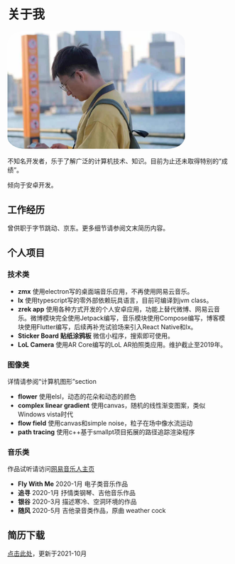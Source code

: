 # 关于我

<img src="pics/about.jpg" width="400" style="border-radius:10%"/>

不知名开发者，乐于了解广泛的计算机技术、知识。目前为止还未取得特别的“成绩”。

倾向于安卓开发。

## 工作经历

曾供职于字节跳动、京东。更多细节请参阅文末简历内容。

## 个人项目

### 技术类

- **zmx** 使用electron写的桌面端音乐应用，不再使用网易云音乐。
- **lx** 使用typescript写的零外部依赖玩具语言，目前可编译到jvm class。
- **zrek app** 使用各种方式开发的个人安卓应用，功能上替代微博、网易云音乐。微博模块完全使用Jetpack编写，音乐模块使用Compose编写，博客模块使用Flutter编写，后续再补充试验场来引入React Native和lx。
- **Sticker Board 贴纸涂鸦板** 微信小程序，搜索即可使用。
- **LoL Camera** 使用AR Core编写的LoL AR拍照类应用。维护截止至2019年。

### 图像类

详情请参阅“计算机图形”section

- **flower** 使用elsl，动态的花朵和动态的颜色
- **complex linear gradient** 使用canvas，随机的线性渐变图案，类似Windows vista时代
- **flow field** 使用canvas和simple noise，粒子在场中像水流运动
- **path tracing** 使用c++基于smallpt项目拓展的路径追踪渲染程序

### 音乐类

作品试听请访问[网易音乐人主页](https://music.163.com/#/artist?id=12083526)

- **Fly With Me** 2020-1月 电子类音乐作品
- **追寻** 2020-1月 抒情类钢琴、吉他音乐作品
- **银谷** 2020-3月 描述寒冷、空洞环境的作品
- **随风** 2020-5月 吉他录音类作品，原曲 weather cock

## 简历下载

<a href="https://github.com/zhangruize/resume/raw/master/resume-zh.pdf" target="_blank">点击此处</a>，更新于2021-10月